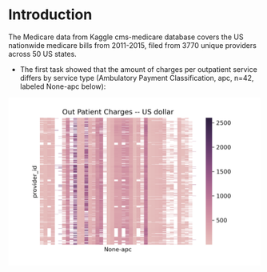 # Introduction
The Medicare data from Kaggle cms-medicare database covers the US nationwide medicare bills from 2011-2015, filed from 3770 unique providers across 50 US states. 

- The first task showed that the amount of charges per outpatient service differs by service type (Ambulatory Payment Classification, apc, n=42, labeled None-apc below):       

![Figure1](OutPatientCharges.png)

